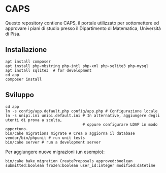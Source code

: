 # CAPS
Questo repository contiene CAPS, il portale utilizzato per sottomettere ed approvare i piani di studio presso il Dipartimento di Matematica, Università di Pisa.


## Installazione
```
apt install composer
apt install php-mbstring php-intl php-xml php-sqlite3 php-mysql
apt install sqlite3  # for development
cd app
composer install
```

## Sviluppo
```
cd app
ln -s config/app.default.php config/app.php # Configurazione locale
ln -s unipi.ini unipi.default.ini # In alternative, aggiungere degli utenti di prova a scelta, 
                                  # oppure configurare LDAP in modo opportuno. 
bin/cake migrations migrate # Crea o aggiorna il database
vendor/bin/phpunit # run unit tests
bin/cake server # run a development server

```

Per aggiungere nuove migrazioni (un esempio):
```
bin/cake bake migration CreateProposals approved:boolean submitted:boolean frozen:boolean user_id:integer modified:datetime
```
